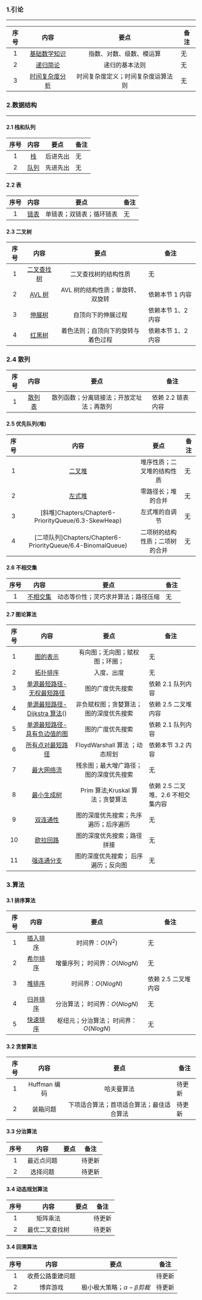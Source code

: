 <!-- @format -->

### 1.引论

---

| 序号 |                       内容                       |                要点                | 备注 |
| :--: | :----------------------------------------------: | :--------------------------------: | ---- |
|  1   |  [基础数学知识](Chapters/Chapter1-Introduction)  |      指数、对数、级数、模运算      | 无   |
|  2   |    [递归简论](Chapters/Chapter1-Introduction)    |           递归的基本法则           | 无   |
|  3   | [时间复杂度分析](Chapters/Chapter1-Introduction) | 时间复杂度定义；时间复杂度运算法则 | 无   |

### 2.数据结构

---

#### 2.1 栈和队列

| 序号 |                 内容                 |   要点   | 备注 |
| :--: | :----------------------------------: | :------: | ---- |
|  1   |  [栈](Chapters/Chapter2-StackQueue)  | 后进先出 | 无   |
|  2   | [队列](Chapters/Chapter2-StackQueue) | 先进先出 | 无   |

#### 2.2 表

| 序号 |              内容              |           要点           | 备注 |
| :--: | :----------------------------: | :----------------------: | ---- |
|  1   | [链表](Chapters/Chapter3-List) | 单链表；双链表；循环链表 | 无   |

#### 2.3 二叉树

| 序号 |                            内容                            |                要点                | 备注               |
| :--: | :--------------------------------------------------------: | :--------------------------------: | ------------------ |
|  1   | [二叉查找树](Chapters/Chapter4-Trees/4.1-BinarySearchTree) |        二叉查找树的结构性质        | 无                 |
|  2   |       [AVL 树](Chapters/Chapter4-Trees/4.2-AVLTree)        |  AVL 树的结构性质；单旋转、双旋转  | 依赖本节 1 内容    |
|  3   |      [伸展树](Chapters/Chapter4-Trees/4.3-SplayTree)       |         自顶向下的伸展过程         | 依赖本节 1、2 内容 |
|  4   |     [红黑树](Chapters/Chapter4-Trees/4.4-RedBlackTree)     | 着色法则；自顶向下的旋转与着色过程 | 依赖本节 1、2 内容 |

### 2.4 散列

| 序号 |                内容                 |                   要点                   | 备注              |
| :--: | :---------------------------------: | :--------------------------------------: | ----------------- |
|  1   | [散列表](Chapters/Chapter5-Hashing) | 散列函数；分离链接法；开放定址法；再散列 | 依赖 2.2 链表内容 |

#### 2.5 优先队列(堆)

| 序号 |                            内容                             |              要点              | 备注 |
| :--: | :---------------------------------------------------------: | :----------------------------: | ---- |
|  1   |  [二叉堆](Chapters/Chapter6-PriorityQueue/6.1-BinaryHeap)   |   堆序性质；二叉堆的结构性质   | 无   |
|  2   |  [左式堆](Chapters/Chapter6-PriorityQueue/6.2-LeftistHeap)  |       零路径长；堆的合并       | 无   |
|  3   |     [斜堆]Chapters/Chapter6-PriorityQueue/6.3-SkewHeap)     |         左式堆的自调节         | 无   |
|  4   | [二项队列]Chapters/Chapter6-PriorityQueue/6.4-BinomalQueue) | 二项树的结构性质；二项树的合并 | 无   |

#### 2.6 不相交集

| 序号 |                   内容                    |                要点                | 备注 |
| :--: | :---------------------------------------: | :--------------------------------: | ---- |
|  1   | [不相交集](Chapters/Chapter7-DisjointSet) | 动态等价性；灵巧求并算法；路径压缩 | 无   |

#### 2.7 图论算法

| 序号 |                                                        内容                                                        |                  要点                  | 备注                              |
| :--: | :----------------------------------------------------------------------------------------------------------------: | :------------------------------------: | --------------------------------- |
|  1   |                            [图的表示](Chapters/Chapter8-Graph/8.1-GraphRepresentation)                             |     有向图；无向图；赋权图；环圈；     | 无                                |
|  2   |                                  [拓扑排序](Chapters/Chapter8-Graph/8.2-TopSort)                                   |               入度、出度               | 无                                |
|  3   |    [单源最短路径-无权最短路径](Chapters/Chapter8-Graph/8.3-ShortestPathAlgorithm/8.3.1-UnweightedShortestPaths)    |            图的广度优先搜索            | 依赖 2.1 队列内容                 |
|  4   |   [单源最短路径-Dijkstra 算法](Chapters/Chapter8-Graph/8.3-ShortestPathAlgorithm/8.3.2-TheAlgorithmOfDijkstra)()   | 非负赋权图；贪婪算法；图的深度优先搜索 | 依赖 2.5 二叉堆内容               |
|  5   | [单源最短路径-具有负边值的图](Chapters/Chapter8-Graph/8.3-ShortestPathAlgorithm/8.3.3-GraphsWithNegativeEdgeCosts) |            图的广度优先搜索            | 依赖 2.1 队列内容                 |
|  6   |          [所有点对最短路径](Chapters/Chapter8-Graph/8.3-ShortestPathAlgorithm/8.3.4-AllPairsShortestPath)          |     FloydWarshall 算法 ；动态规划      | 依赖本节 3.2 内容                 |
|  7   |                               [最大网络流](Chapters/Chapter8-Graph/8.4-NetworkFlow)                                | 残余图；最大增广路径；图的深度优先搜索 | 无                                |
|  8   |                           [最小生成树](Chapters/Chapter8-Graph/8.5-MinimumSpanningTree)                            |    Prim 算法;Kruskal 算法；贪婪算法    | 依赖 2.5 二叉堆、2.6 不相交集内容 |
|  9   |                               [双连通性](Chapters/Chapter8-Graph/8.6-Biconnectivity)                               |  图的深度优先搜索；先序遍历；后序遍历  | 无                                |
|  10  |                                 [欧拉回路](Chapters/Chapter8-Graph/8.7-EulerPath)                                  |       图的深度优先搜索；路径拼接       | 无                                |
|  11  |                         [强连通分支](Chapters/Chapter8-Graph/8.8-FindingStrongComponents)                          |  图的深度优先搜索； 后序遍历；反向图   | 无                                |

### 3.算法

#### 3.1 排序算法

| 序号 |                           内容                           |                 要点                  | 备注                |
| :--: | :------------------------------------------------------: | :-----------------------------------: | ------------------- |
|  1   | [插入排序](Chapters/Chapter9-Sorting/9.1-InsertionSort/) |           时间界：$O(N^2)$            | 无                  |
|  2   |   [希尔排序](Chapters/Chapter9-Sorting/9.2-ShellSort)    |     增量序列； 时间界：$O(NlogN)$     | 无                  |
|  3   |     [堆排序](Chapters/Chapter9-Sorting/9.3-HeapSort)     |          时间界：$O(NlogN)$           | 依赖 2.5 二叉堆内容 |
|  4   |   [归并排序](Chapters/Chapter9-Sorting/9.4-MergeSort)    |     分治算法； 时间界：$O(NlogN)$     | 无                  |
|  5   |   [快速排序](Chapters/Chapter9-Sorting/9.5-QuickSort)    | 枢纽元；分治算法； 时间界：$O(NlogN)$ | 无                  |

#### 3.2 贪婪算法

| 序号 |     内容     |                   要点                   | 备注   |
| :--: | :----------: | :--------------------------------------: | ------ |
|  1   | Huffman 编码 |                哈夫曼算法                | 待更新 |
|  2   |   装箱问题   | 下项适合算法；首项适合算法；最佳适合算法 | 待更新 |

#### 3.3 分治算法

| 序号 |    内容    | 要点 | 备注   |
| :--: | :--------: | :--: | ------ |
|  1   | 最近点问题 |      | 待更新 |
|  2   |  选择问题  |      | 待更新 |

#### 3.4 动态规划算法

| 序号 |      内容      | 要点 | 备注   |
| :--: | :------------: | :--: | ------ |
|  1   |    矩阵乘法    |      | 待更新 |
|  2   | 最优二叉查找树 |      | 待更新 |

#### 3.4 回溯算法

| 序号 |       内容       |               要点                | 备注   |
| :--: | :--------------: | :-------------------------------: | ------ |
|  1   | 收费公路重建问题 |                                   | 待更新 |
|  2   |     博弈游戏     | 极小极大策略；$\alpha-\beta 剪裁$ | 待更新 |
